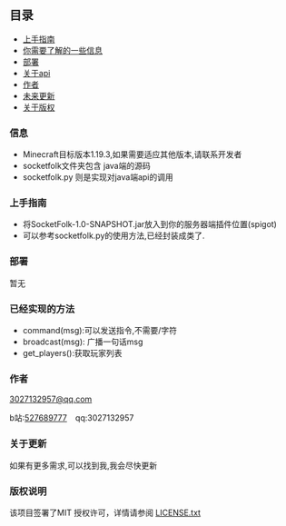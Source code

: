 ## 目录
- [上手指南](#上手指南)
- [你需要了解的一些信息](#信息)
- [部署](#部署)
- [关于api](#已经实现的方法)
- [作者](#作者)
- [未来更新](#关于更新)
- [关于版权](#版权说明)

### 信息
  - Minecraft目标版本1.19.3,如果需要适应其他版本,请联系开发者
  - socketfolk文件夹包含 java端的源码
  - socketfolk.py 则是实现对java端api的调用
  
### 上手指南

 - 将SocketFolk-1.0-SNAPSHOT.jar放入到你的服务器端插件位置(spigot)
 - 可以参考socketfolk.py的使用方法,已经封装成类了.
 
### 部署

暂无
### 已经实现的方法

  - command(msg):可以发送指令,不需要/字符
  - broadcast(msg): 广播一句话msg
  - get_players():获取玩家列表
### 作者
  
3027132957@qq.com

b站:[527689777](https://space.bilibili.com/527689777)  &ensp; qq:3027132957

### 关于更新

如果有更多需求,可以找到我,我会尽快更新

### 版权说明

该项目签署了MIT 授权许可，详情请参阅 [LICENSE.txt](https://github.com/shaojintian/Best_README_template/blob/master/LICENSE.txt)
